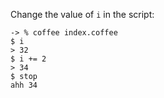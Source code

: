 Change the value of `i` in the script:
~~~
-> % coffee index.coffee
$ i
> 32
$ i += 2
> 34
$ stop
ahh 34
~~~
